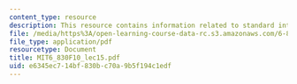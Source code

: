 ```yaml
---
content_type: resource
description: This resource contains information related to standard interface.
file: /media/https%3A/open-learning-course-data-rc.s3.amazonaws.com/6-830-database-systems-fall-2010/e6345ec714bf830bc70a9b5f194c1edf_MIT6_830F10_lec15.pdf
file_type: application/pdf
resourcetype: Document
title: MIT6_830F10_lec15.pdf
uid: e6345ec7-14bf-830b-c70a-9b5f194c1edf
---
```

